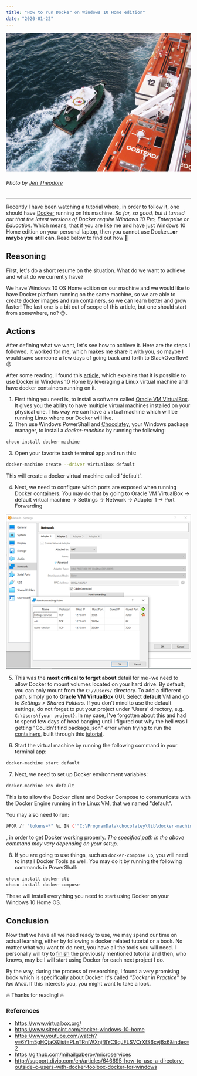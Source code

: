 ```yaml
---
title: "How to run Docker on Windows 10 Home edition"
date: "2020-01-22"
---
```



![Docker on Windows 10 Home](./head-image.jpeg)
###### Photo by [Jen Theodore](https://medium.com/r/?url=https%3A%2F%2Funsplash.com%2F%40jentheodore%3Futm_source%3Dunsplash%26utm_medium%3Dreferral%26utm_content%3DcreditCopyText)
---

Recently I have been watching a tutorial where, in order to follow it, one should have [Docker](https://docs.docker.com/docker-for-windows/install/) running on his machine. _So far, so good, but it turned out that the latest versions of Docker require Windows 10 Pro, Enterprise or Education_. Which means, that if you are like me and have just Windows 10 Home edition on your personal laptop, then you cannot use Docker…__or maybe you still can__. Read below to find out how 📑

## Reasoning
First, let's do a short resume on the situation. What do we want to achieve and what do we currently have?

We have Windows 10 OS Home edition on our machine and we would like to have Docker platform running on the same machine, so we are able to create docker images and run containers, so we can learn better and grow faster! The last one is a bit out of scope of this article, but one should start from somewhere, no? 😏.

## Actions
After defining what we want, let's see how to achieve it. Here are the steps I followed. It worked for me, which makes me share it with you, so maybe I would save someone a few days of going back and forth to StackOverflow! 😐

After some reading, I found this [article](http://support.divio.com/en/articles/646695-how-to-use-a-directory-outside-c-users-with-docker-toolbox-docker-for-windows), which explains that it is possible to use Docker in Windows 10 Home by leveraging a Linux virtual machine and have docker containers running on it.

1. First thing you need is, to install a software called [Oracle VM VirtualBox](https://www.virtualbox.org/). It gives you the ability to have multiple virtual machines installed on your physical one. This way we can have a virtual machine which will be running Linux where our Docker will live.
2. Then use Windows PowerShall and [Chocolatey](https://chocolatey.org/), your Windows package manager, to install a _docker-machine_ by running the following:

```bash
choco install docker-machine
```

3. Open your favorite bash terminal app and run this:
```bash
docker-machine create --driver virtualbox default
```

This will create a docker virtual machine called 'default'.

4. Next, we need to configure which ports are exposed when running Docker containers. You may do that by going to Oracle VM VirtualBox -> default virtual machine -> Settings -> Network -> Adapter 1 -> Port Forwarding

![VirtualBox Port Forwarding](./port-forwarding.png)

5. This was the __most critical to forget about__ detail for me - we need to allow Docker to mount volumes located on your hard drive. By default, you can only mount from the ```C://Users/``` directory. To add a different path, simply go to __Oracle VM VirtualBox__ GUI. Select __default__ VM and go to _Settings > Shared Folders_. If you don't mind to use the default settings, do not forget to put your project under 'Users' directory, e.g. ```C:\Users\{your project}```. In my case, I've forgotten about this and had to spend few days of head banging until I figured out why the hell was I getting "Couldn't find package.json" error when trying to run the [containers](https://github.com/mihailgaberov/microservices), built through this [tutorial](https://www.youtube.com/watch?v=6Yfm5gHQjaQ&list=PLnTRniWXnjf8YC9qJFLSVCrXfS6cyj6x6&index=2).

6. Start the virtual machine by running the following command in your terminal app:
```bash
docker-machine start default
```

7. Next, we need to set up Docker environment variables:
```bash
docker-machine env default
```

This is to allow the Docker client and Docker Compose to communicate with the Docker Engine running in the Linux VM, that we named "default".

You may also need to run:
```bash
@FOR /f "tokens=*" %i IN ('"C:\ProgramData\chocolatey\lib\docker-machine\bin\docker-machine.exe" env') DO @%i
```

, in order to get Docker working properly. _The specified path in the above command may vary depending on your setup_.

8. If you are going to use things, such as ```docker-compose up```, you will need to install Docker Tools as well. You may do it by running the following commands in PowerShall:
```bash
choco install docker-cli
choco install docker-compose
```

These will install everything you need to start using Docker on your Windows 10 Home OS.

## Conclusion

Now that we have all we need ready to use, we may spend our time on actual learning, either by following a docker related tutorial or a book. No matter what you want to do next, you have all the tools you will need. I personally will try to [finish](https://github.com/mihailgaberov/microservices) the previously mentioned tutorial and then, who knows, may be I will start using Docker for each next project I do.

By the way, during the process of researching, I found a very promising book which is specifically about Docker. It's called _"Docker in Practice" by Ian Miell_. If this interests you, you might want to take a look.

🔥 Thanks for reading! 🔥

### References
- https://www.virtualbox.org/
- https://www.sitepoint.com/docker-windows-10-home
- https://www.youtube.com/watch?v=6Yfm5gHQjaQ&list=PLnTRniWXnjf8YC9qJFLSVCrXfS6cyj6x6&index=2
- https://github.com/mihailgaberov/microservices
- http://support.divio.com/en/articles/646695-how-to-use-a-directory-outside-c-users-with-docker-toolbox-docker-for-windows
